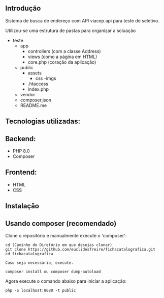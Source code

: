 Introdução
------------
Sistema de busca de endereço com API viacep.api para teste de seletivo.

Utilizou-se uma estrutura de pastas para organizar a soluação
- teste 
    - app
        - controllers (com a classe Address)
        - views (como a página em HTML)
        - core.php (coração da aplicação)
    - public
        - assets 
            - css
        -imgs
        - .htaccess
        - index.php 
    - vendor
    - composer.json
    - README.me

Tecnologias utilizadas:
-----------------------
Backend:
--------
 * PHP 8.0
 * Composer

Frontend:
---------
 * HTML
 * CSS


Instalação
------------

Usando composer (recomendado)
----------------------------
Clone o repositório e manualmente execute o 'composer':

    cd (Caminho do Diretório em que desejas clonar)
    git clone https://github.com/euclidesfreire/fichacatalografica.git
    cd fichacatalografica

    Caso seja necessário, execute. 

    composer install ou composer dump-autoload

Agora execute o comando abaixo para iniciar a aplicação:

    php -S localhost:8080 -t public

